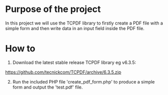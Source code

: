 # Purpose of the project

In this project we will use the TCPDF library to firstly create a PDF file with a simple form and then write data in an input field inside the PDF file.

# How to

1. Download the latest stable release TCPDF library eg v6.3.5: 

https://github.com/tecnickcom/TCPDF/archive/6.3.5.zip

2. Run the included PHP file 'create_pdf_form.php' to produce a simple form and output the 'test.pdf' file.